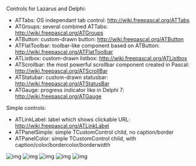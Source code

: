 Controls for Lazarus and Delphi:

* ATTabs: OS independant tab control: http://wiki.freepascal.org/ATTabs
* ATGroups: several combined ATTabs: http://wiki.freepascal.org/ATGroups
* ATButton: custom-drawn button: http://wiki.freepascal.org/ATButton
* ATFlatToolbar: toolbar-like component based on ATButton: http://wiki.freepascal.org/ATFlatToolbar
* ATListbox: custom-drawn listbox: http://wiki.freepascal.org/ATListbox
* ATScrollbar: the most powerful scrollbar component created in Pascal: http://wiki.freepascal.org/ATScrollBar
* ATStatubar: custom-drawn statusbar: http://wiki.freepascal.org/ATStatusBar
* ATGauge: progress indicator like in Delphi 7: http://wiki.freepascal.org/ATGauge

Simple controls:

* ATLinkLabel: label which shows clickable URL: http://wiki.freepascal.org/ATLinkLabel
* ATPanelSimple: simple TCustomControl child, no caption/border
* ATPanelColor: simple TCustomControl child, with caption/color/bordercolor/borderwidth

![img](img/atbuttons.png?raw=true)
![img](img/atlistbox.png?raw=true)
![img](img/atscrollbar.png?raw=true)
![img](img/atgauge.png?raw=true)
![img](img/atstatusbar.png?raw=true)
